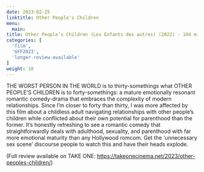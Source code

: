 ```yaml
---
date: 2023-02-25
linktitle: Other People's Children
menu:
  main:
title: Other People’s Children (Les Enfants des autres) (2022) - 104 mins
categories: [
  'film',
  'GFF2023',
  'longer-review-available'
]
weight: 10
---
```


THE WORST PERSON IN THE WORLD is to thirty-somethings what OTHER PEOPLE’S CHILDREN is to forty-somethings: a mature emotionally resonant romantic comedy-drama that embraces the complexity of modern relationships. Since I’m closer to forty than thirty, I was more affected by this film about a childless adult navigating relationships with other people’s children while conflicted about their own potential for parenthood than the former. It’s honestly refreshing to see a romantic comedy that straightforwardly deals with adulthood, sexuality, and parenthood with far more emotional maturity than any Hollywood romcom. Get the ‘unnecessary sex scene’ discourse people to watch this and have their heads explode. 

(Full review available on TAKE ONE: https://takeonecinema.net/2023/other-peoples-children/)